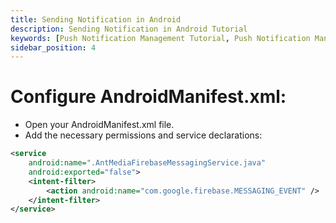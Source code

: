 ```yaml
---
title: Sending Notification in Android 
description: Sending Notification in Android Tutorial
keywords: [Push Notification Management Tutorial, Push Notification Management, Ant Media Server Documentation, Ant Media Server Tutorials]
sidebar_position: 4
---
```


# Configure AndroidManifest.xml:

- Open your AndroidManifest.xml file.
- Add the necessary permissions and service declarations:

```xml
<service
    android:name=".AntMediaFirebaseMessagingService.java"
    android:exported="false">
    <intent-filter>
        <action android:name="com.google.firebase.MESSAGING_EVENT" />
    </intent-filter>
</service>
```
